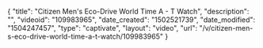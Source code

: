 {
    "title": "Citizen Men's Eco-Drive World Time A - T Watch",
    "description": "",
    "videoid": "109983965",
    "date_created": "1502521739",
    "date_modified": "1504247457",
    "type": "captivate",
    "layout": "video",
    "url": "\/v\/citizen-men-s-eco-drive-world-time-a-t-watch\/109983965"
}